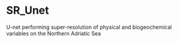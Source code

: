 # SR_Unet
U-net performing super-resolution of physical and biogeochemical variables on the Northern Adriatic Sea
